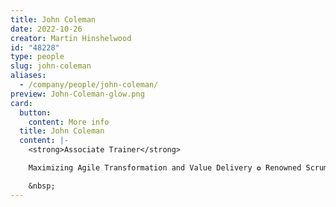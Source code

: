 ```yaml
---
title: John Coleman
date: 2022-10-26
creator: Martin Hinshelwood
id: "48228"
type: people
slug: john-coleman
aliases:
  - /company/people/john-coleman/
preview: John-Coleman-glow.png
card:
  button:
    content: More info
  title: John Coleman
  content: |-
    <strong>Associate Trainer</strong>

    Maximizing Agile Transformation and Value Delivery ✪ Renowned Scrum &amp; Agile Coach, Trainer, &amp; Speaker with 15+ yrs in Agile Methodologies ✪ Lean &amp; EBMgt Advocate ✪ Executive Agile Advisor ✪ Professional Scrum Trainer (PST) &amp; Kanban Trainer (PKT)

    &nbsp;
---
```

